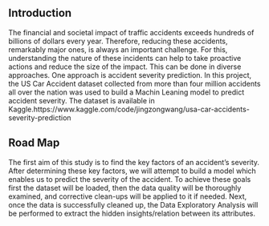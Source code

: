 <h2>Introduction</h2>
The financial and societal impact of traffic accidents exceeds hundreds of billions of dollars every year. Therefore, reducing these accidents, remarkably major ones, is always an important challenge. For this, understanding the nature of these incidents can help to take proactive actions and reduce the size of the impact. This can be done in diverse approaches. One approach is accident severity prediction. In this project, the US Car Accident dataset collected from more than four million accidents all over the nation was used to build a Machin Leaning model to predict accident severity. The dataset is available in Kaggle.https://www.kaggle.com/code/jingzongwang/usa-car-accidents-severity-prediction

<h2>Road Map</h2>
The first aim of this study is to find the key factors of an accident’s severity. After determining these key factors, we will attempt to build a model which enables us to predict the severity of the accident. To achieve these goals first the dataset will be loaded, then the data quality will be thoroughly examined, and corrective clean-ups will be applied to it if needed. Next, once the data is successfully cleaned up, the Data Exploratory Analysis will be performed to extract the hidden insights/relation between its attributes.
